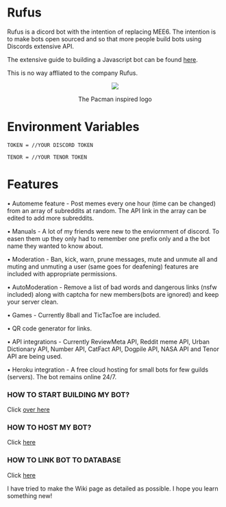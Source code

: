 # Rufus

Rufus is a dicord bot with the intention of replacing MEE6. The intention is to make bots open sourced and so that more people build bots using Discords extensive API.

The extensive guide to building a Javascript bot can be found [here](https://www.discordjs.guide).

This is no way affliated to the company Rufus.

<div align="center">
<img src="https://github.com/anjannair/Rufus-Discord-Bot/blob/master/images/Rufus.png" >
<p>The Pacman inspired logo</p>
</div>

# Environment Variables
```
TOKEN = //YOUR DISCORD TOKEN

TENOR = //YOUR TENOR TOKEN
```

# Features
• Automeme feature - Post memes every one hour (time can be changed) from an array of subreddits at random. The API link in the array can be edited to add more subreddits.


• Manuals - A lot of my friends were new to the enviornment of discord. To easen them up they only had to remember one prefix only and a the bot name they wanted to know about.

• Moderation - Ban, kick, warn, prune messages, mute and unmute all and muting and unmuting a user (same goes for deafening) features are included with appropriate permissions.

• AutoModeration - Remove a list of bad words and dangerous links (nsfw included) along with captcha for new members(bots are ignored) and keep your server clean.

• Games - Currently 8ball and TicTacToe are included.

• QR code generator for links.

• API integrations - Currently ReviewMeta API, Reddit meme API, Urban Dictionary API, Number API, CatFact API, Dogpile API, NASA API and Tenor API are being used.

• Heroku integration - A free cloud hosting for small bots for few guilds (servers). The bot remains online 24/7.

### HOW TO START BUILDING MY BOT? 
Click [over here](https://github.com/anjannair/Rufus-Discord-Bot/wiki)  

### HOW TO HOST MY BOT?
Click [here](https://github.com/anjannair/Rufus-Discord-Bot/wiki/The-Heroku-Hosting)

### HOW TO LINK BOT TO DATABASE
Click [here](https://github.com/anjannair/Rufus-Discord-Bot/wiki/Using-A-Database-With-Heroku-And-More-(Memcache))

I have tried to make the Wiki page as detailed as possible. I hope you learn something new!
